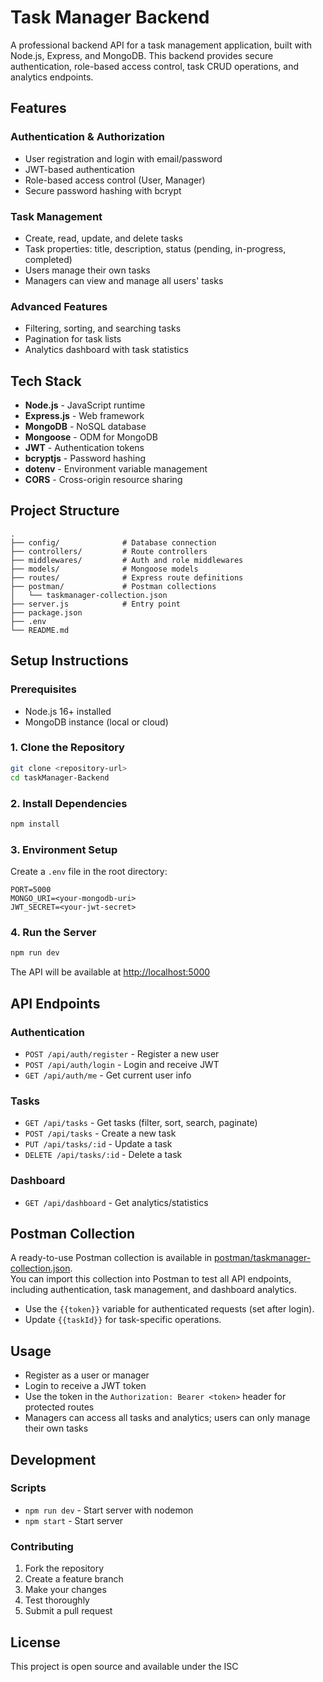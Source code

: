 # Task Manager Backend

A professional backend API for a task management application, built with Node.js, Express, and MongoDB. This backend provides secure authentication, role-based access control, task CRUD operations, and analytics endpoints.

## Features

### Authentication & Authorization
- User registration and login with email/password
- JWT-based authentication
- Role-based access control (User, Manager)
- Secure password hashing with bcrypt

### Task Management
- Create, read, update, and delete tasks
- Task properties: title, description, status (pending, in-progress, completed)
- Users manage their own tasks
- Managers can view and manage all users' tasks

### Advanced Features
- Filtering, sorting, and searching tasks
- Pagination for task lists
- Analytics dashboard with task statistics

## Tech Stack

- **Node.js** - JavaScript runtime
- **Express.js** - Web framework
- **MongoDB** - NoSQL database
- **Mongoose** - ODM for MongoDB
- **JWT** - Authentication tokens
- **bcryptjs** - Password hashing
- **dotenv** - Environment variable management
- **CORS** - Cross-origin resource sharing

## Project Structure

```
.
├── config/              # Database connection
├── controllers/         # Route controllers
├── middlewares/         # Auth and role middlewares
├── models/              # Mongoose models
├── routes/              # Express route definitions
├── postman/             # Postman collections
│   └── taskmanager-collection.json
├── server.js            # Entry point
├── package.json
├── .env
└── README.md
```

## Setup Instructions

### Prerequisites
- Node.js 16+ installed
- MongoDB instance (local or cloud)

### 1. Clone the Repository
```sh
git clone <repository-url>
cd taskManager-Backend
```

### 2. Install Dependencies
```sh
npm install
```

### 3. Environment Setup
Create a `.env` file in the root directory:
```env
PORT=5000
MONGO_URI=<your-mongodb-uri>
JWT_SECRET=<your-jwt-secret>
```

### 4. Run the Server
```sh
npm run dev
```
The API will be available at [http://localhost:5000](http://localhost:5000)

## API Endpoints

### Authentication
- `POST /api/auth/register` - Register a new user
- `POST /api/auth/login` - Login and receive JWT
- `GET /api/auth/me` - Get current user info

### Tasks
- `GET /api/tasks` - Get tasks (filter, sort, search, paginate)
- `POST /api/tasks` - Create a new task
- `PUT /api/tasks/:id` - Update a task
- `DELETE /api/tasks/:id` - Delete a task

### Dashboard
- `GET /api/dashboard` - Get analytics/statistics

## Postman Collection

A ready-to-use Postman collection is available in [postman/taskmanager-collection.json](postman/taskmanager-collection.json).  
You can import this collection into Postman to test all API endpoints, including authentication, task management, and dashboard analytics.  
- Use the `{{token}}` variable for authenticated requests (set after login).
- Update `{{taskId}}` for task-specific operations.

## Usage

- Register as a user or manager
- Login to receive a JWT token
- Use the token in the `Authorization: Bearer <token>` header for protected routes
- Managers can access all tasks and analytics; users can only manage their own tasks

## Development

### Scripts
- `npm run dev` - Start server with nodemon
- `npm start` - Start server

### Contributing
1. Fork the repository
2. Create a feature branch
3. Make your changes
4. Test thoroughly
5. Submit a pull request

## License

This project is open source and available under the ISC